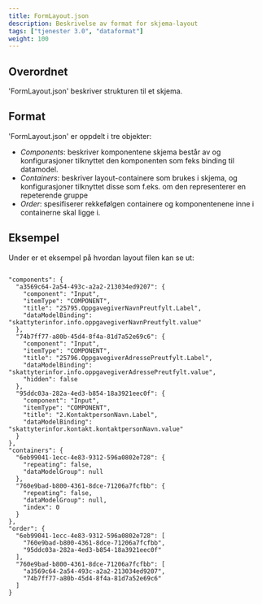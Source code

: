 ```yaml
---
title: FormLayout.json
description: Beskrivelse av format for skjema-layout
tags: ["tjenester 3.0", "dataformat"]
weight: 100
---
```


## Overordnet

'FormLayout.json' beskriver strukturen til et skjema.

## Format

'FormLayout.json' er oppdelt i tre objekter: 

- *Components*: beskriver komponentene skjema består av og konfigurasjoner tilknyttet den komponenten som feks binding til datamodel.
- *Containers*: beskriver layout-containere som brukes i skjema, og konfigurasjoner tilknyttet disse som f.eks. om den representerer en 
repeterende gruppe
- *Order*: spesifiserer rekkefølgen containere og komponentenene inne i containerne skal ligge i. 

## Eksempel

Under er et eksempel på hvordan layout filen kan se ut:

```

"components": {
  "a3569c64-2a54-493c-a2a2-213034ed9207": {
	"component": "Input",
	"itemType": "COMPONENT",
	"title": "25795.OppgavegiverNavnPreutfylt.Label",
	"dataModelBinding": "skattyterinfor.info.oppgavegiverNavnPreutfylt.value"
  },
  "74b7ff77-a80b-45d4-8f4a-81d7a52e69c6": {
	"component": "Input",
	"itemType": "COMPONENT",
	"title": "25796.OppgavegiverAdressePreutfylt.Label",
	"dataModelBinding": "skattyterinfor.info.oppgavegiverAdressePreutfylt.value",
	"hidden": false
  },
  "95ddc03a-282a-4ed3-b854-18a3921eec0f": {
	"component": "Input",
	"itemType": "COMPONENT",
	"title": "2.KontaktpersonNavn.Label",
	"dataModelBinding": "skattyterinfor.kontakt.kontaktpersonNavn.value"
  }
},
"containers": {
  "6eb99041-1ecc-4e83-9312-596a0802e728": {
	"repeating": false,
	"dataModelGroup": null
  },
  "760e9bad-b800-4361-8dce-71206a7fcfbb": {
	"repeating": false,
	"dataModelGroup": null,
	"index": 0
  }
},
"order": {
  "6eb99041-1ecc-4e83-9312-596a0802e728": [
	"760e9bad-b800-4361-8dce-71206a7fcfbb",
	"95ddc03a-282a-4ed3-b854-18a3921eec0f"
  ],
  "760e9bad-b800-4361-8dce-71206a7fcfbb": [
	"a3569c64-2a54-493c-a2a2-213034ed9207",
	"74b7ff77-a80b-45d4-8f4a-81d7a52e69c6"
  ]
}


```
